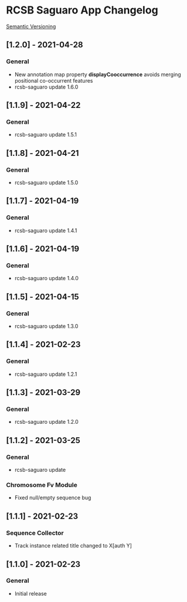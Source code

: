 # RCSB Saguaro App Changelog

[Semantic Versioning](https://semver.org/)

## [1.2.0] - 2021-04-28
### General
- New annotation map property <b>displayCooccurrence</b> avoids merging positional co-occurrent features   
- rcsb-saguaro update 1.6.0

## [1.1.9] - 2021-04-22
### General
- rcsb-saguaro update 1.5.1

## [1.1.8] - 2021-04-21
### General
- rcsb-saguaro update 1.5.0

## [1.1.7] - 2021-04-19
### General
- rcsb-saguaro update 1.4.1

## [1.1.6] - 2021-04-19
### General
- rcsb-saguaro update 1.4.0

## [1.1.5] - 2021-04-15
### General
- rcsb-saguaro update 1.3.0

## [1.1.4] - 2021-02-23
### General
- rcsb-saguaro update 1.2.1

## [1.1.3] - 2021-03-29
### General
- rcsb-saguaro update 1.2.0

## [1.1.2] - 2021-03-25
### General
- rcsb-saguaro update

### Chromosome Fv Module
- Fixed null/empty sequence bug

## [1.1.1] - 2021-02-23
### Sequence Collector
- Track instance related title changed to X[auth Y]

## [1.1.0] - 2021-02-23
### General
- Initial release